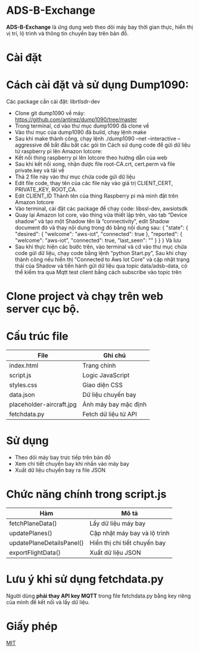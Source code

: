 # ADS-B-Exchange

**ADS-B-Exchange** là ứng dụng web theo dõi máy bay thời gian thực, hiển thị vị trí, lộ trình và thông tin chuyến bay trên bản đồ.

# Cài đặt

# Cách cài đặt và sử dụng Dump1090:
Các package cần cài đặt: librtlsdr-dev
- Clone git dump1090 về máy: https://github.com/antirez/dump1090/tree/master
- Trong terminal, cd vào thư mục dump1090 đã clone về
- Vào thư mục của dump1090 đã build, chạy lệnh make
- Sau khi make thành công, chạy lệnh ./dump1090 –net –interactive –aggressive để bắt đầu bắt các gói tin
Cách sử dụng code để gửi dữ liệu từ raspberry pi lên Amazon Iotcore:
- Kết nối thing raspberry pi lên Iotcore theo hướng dẫn của web
- Sau khi kết nối xong, nhận được file root-CA.crt, cert.perm và file private.key và tải về
- Thả 2 file này vào thư mục chứa code gửi dữ liệu
- Edit file code, thay tên của các file này vào giá trị CLIENT_CERT, PRIVATE_KEY, ROOT_CA.
- Edit CLIENT_ID Thành tên của thing Raspberry pi mà mình đặt trên Amazon Iotcore
- Vào terminal, cài đặt các package để chạy code: libssl-dev, awsiotsdk
- Quay lại Amazon Iot core, vào thing vừa thiết lập trên, vào tab “Device shadow” và tạo một Shadow tên là “connectivity”, edit Shadow document đó và thay nội dung trong đó bằng nội dung sau:
{
  "state": {
    "desired": {
      "welcome": "aws-iot",
      "connected": true
    },
    "reported": {
      "welcome": "aws-iot",
      "connected": true,
      "last_seen": ""
    }
  }
}
Và lưu
- Sau khi thực hiện các bước trên, vào terminal và cd vào thư mục chứa code gửi dữ liệu, chạy code bằng lệnh “python Start.py”, Sau khi chạy thành công nếu hiển thị “Connected to Aws Iot Core” và cập nhật trạng thái của Shadow và tiến hành gửi dữ liệu qua topic data/adsb-data, có thể kiểm tra qua Mqtt test client bằng cách subscribe vào topic trên

# Clone project và chạy trên web server cục bộ.

# Cấu trúc file
| File                      | Ghi chú           |
|---------------------------|--------------------|
| index.html                | Trang chính        |
| script.js                 | Logic JavaScript   |
| styles.css                | Giao diện CSS      |
| data.json                 | Dữ liệu chuyến bay |
| placeholder-aircraft.jpg  | Ảnh máy bay mặc định |
| fetchdata.py              | Fetch dữ liệu từ API |

# Sử dụng

- Theo dõi máy bay trực tiếp trên bản đồ
- Xem chi tiết chuyến bay khi nhấn vào máy bay
- Xuất dữ liệu chuyến bay ra file JSON

# Chức năng chính trong script.js
| Hàm                          | Mô tả                             |
|-----------------------------|-----------------------------------|
| fetchPlaneData()            | Lấy dữ liệu máy bay               |
| updatePlanes()              | Cập nhật máy bay và lộ trình      |
| updatePlaneDetailsPanel()   | Hiển thị chi tiết chuyến bay      |
| exportFlightData()          | Xuất dữ liệu JSON                 |

# Lưu ý khi sử dụng fetchdata.py

Người dùng **phải thay API key MQTT** trong file fetchdata.py bằng key riêng của mình để kết nối và lấy dữ liệu.

# Giấy phép

[MIT](https://choosealicense.com/licenses/mit/)
